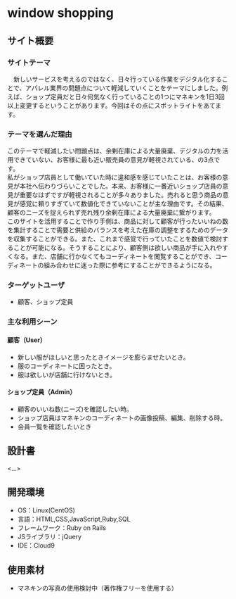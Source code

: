 # window shopping


## サイト概要
### サイトテーマ
　新しいサービスを考えるのではなく、日々行っている作業をデジタル化することで、アパレル業界の問題点について軽減していくことをテーマにしました。例えば、ショップ定員だと日々何気なく行っていることの1つにマネキンを1日3回以上変更するということがあります。今回はその点にスポットライトをあてます。

### テーマを選んだ理由
 このテーマで軽減したい問題点は、余剰在庫による大量廃棄、デジタルの力を活用できていない、お客様に最も近い販売員の意見が軽視されている、の3点です。<br>
私がショップ店員として働いていた時に違和感を感じていたことは、お客様の意見が本社へ伝わりづらいことでした。本来、お客様に一番近いショップ店員の意見が重要なはずですが軽視されることが多々ありました。売れると思う商品の意見が感覚に頼りすぎていて数値化できていないことが主な理由です。その結果、顧客のニーズを捉えられず売れ残り余剰在庫による大量廃棄に繋がります。<br>
このサイトを活用することで作り手側は、商品に対して顧客が行ったいいねの数を集計することで需要と供給のバランスを考えた在庫の調整をするためのデータを収集することができる。また、これまで感覚で行っていたことを数値で検討することが可能になる。そうすることにより、顧客側は欲しい商品が手に入れやすくなる。また、店舗に行かなくてもコーディネートを閲覧することができ、コーディネートの組み合わせに迷った際に参考にすることができるようになる。


### ターゲットユーザ
- 顧客、ショップ定員

### 主な利用シーン
#### 顧客（User）
- 新しい服がほしいと思ったときイメージを膨らませたいとき。
- 服のコーディネートに困ったとき。
- 服は欲しいが店舗に行けないとき。

#### ショップ定員（Admin）
- 顧客のいいね数(ニーズ)を確認したい時。
- ショップ店員はマネキンのコーディネートの画像投稿、編集、削除する時。
- 会員一覧を確認したいとき

## 設計書
<...>

## 開発環境
- OS：Linux(CentOS)
- 言語：HTML,CSS,JavaScript,Ruby,SQL
- フレームワーク：Ruby on Rails
- JSライブラリ：jQuery
- IDE：Cloud9

## 使用素材
- マネキンの写真の使用検討中（著作権フリーを使用する）
